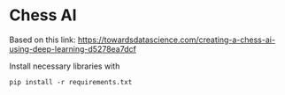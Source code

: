 # Chess AI
Based on this link: https://towardsdatascience.com/creating-a-chess-ai-using-deep-learning-d5278ea7dcf

Install necessary libraries with 

``` pip install -r requirements.txt ```

